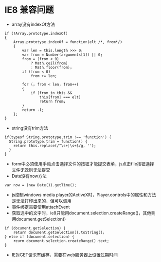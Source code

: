 # IE8 兼容问题

- array没有indexOf方法
```
if (!Array.prototype.indexOf)
{
    Array.prototype.indexOf = function(elt /*, from*/)
    {
        var len = this.length >>> 0;
        var from = Number(arguments[1]) || 0;
        from = (from < 0)
            ? Math.ceil(from)
            : Math.floor(from);
        if (from < 0)
            from += len;

        for (; from < len; from++)
        {
            if (from in this &&
                this[from] === elt)
                return from;
        }
        return -1;
    };
}
```
- string没有trim方法
```
if(typeof String.prototype.trim !== 'function') {
  String.prototype.trim = function() {
    return this.replace(/^\s+|\s+$/g, '');
  }
}
```
- form中必须使用手动点击选择文件的按钮才能提交表单，js点击file按钮选择文件无效则无法提交
- Date没有now方法
```
var now = (new Date()).getTime();
```
- js控制windows media player的ActiveX时，Player.controls中的属性和方法是无法打印出来的，但可以调用
- 事件绑定需要使用attachEvent
- 获取选中的文字时，ie8只能用document.selection.createRange()，其他则用document.getSelection()
```
if (document.getSelection) {
	return document.getSelection().toString();
} else if (document.selection) {
	reurn document.selection.createRange().text;
}
```
- IE对GET请求有缓存，需要在web服务器上设置过期时间
